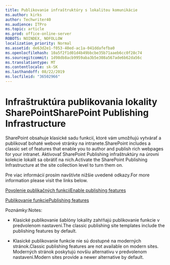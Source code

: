 ```yaml
---
title: Publikovanie infraštruktúry s lokalitou komunikácie
ms.author: kirks
author: Techwriter40
ms.audience: ITPro
ms.topic: article
ms.prod: office-online-server
ROBOTS: NOINDEX, NOFOLLOW
localization_priority: Normal
ms.assetid: de63d2e1-f053-40ed-ac1a-041ddafefba0
ms.openlocfilehash: 10a5f2f1d01d4b49bbcbe35b71aaeb6cc0f28c74
ms.sourcegitcommit: 1d98db8acb9959aba3b5e308a567ade6b62da56c
ms.translationtype: MT
ms.contentlocale: sk-SK
ms.lasthandoff: 08/22/2019
ms.locfileid: "36502966"
---
```

# <a name="sharepoint-publishing-infrastructure"></a><span data-ttu-id="c12ce-102">Infraštruktúra publikovania lokality SharePoint</span><span class="sxs-lookup"><span data-stu-id="c12ce-102">SharePoint Publishing Infrastructure</span></span>


<span data-ttu-id="c12ce-103">SharePoint obsahuje klasické sadu funkcií, ktoré vám umožňujú vytvárať a publikovať bohaté webové stránky na intranete.</span><span class="sxs-lookup"><span data-stu-id="c12ce-103">SharePoint includes a classic set of features that enable you to author and publish rich webpages for your intranet.</span></span> <span data-ttu-id="c12ce-104">Aktivovať SharePoint Publishing infraštruktúry na úrovni kolekcie lokalít sa obrátiť na nich.</span><span class="sxs-lookup"><span data-stu-id="c12ce-104">Activate the SharePoint Publishing Infrastructure at the site collection level to turn them on.</span></span>

<span data-ttu-id="c12ce-105">Pre viac informácií prosím navštívte nižšie uvedené odkazy.</span><span class="sxs-lookup"><span data-stu-id="c12ce-105">For more information please visit the links below.</span></span>

[<span data-ttu-id="c12ce-106">Povolenie publikačných funkcií</span><span class="sxs-lookup"><span data-stu-id="c12ce-106">Enable publishing features</span></span>](https://support.office.com/article/Enable-publishing-features-479677A6-8B33-4AC7-907D-071C1C7E4518)

[<span data-ttu-id="c12ce-107">Publikovanie funkcie</span><span class="sxs-lookup"><span data-stu-id="c12ce-107">Publishing features</span></span>](https://support.office.com/article/Features-enabled-in-a-SharePoint-Online-publishing-site-3AB3810C-3C2C-4361-9D0E-0CBE666EA0B0?wt.mc_id=O365_Portal_MMaven#__toc336865553)

<span data-ttu-id="c12ce-108">Poznámky:</span><span class="sxs-lookup"><span data-stu-id="c12ce-108">Notes:</span></span>

- <span data-ttu-id="c12ce-109">Klasické publikovanie šablóny lokality zahŕňajú publikovanie funkcie v predvolenom nastavení.</span><span class="sxs-lookup"><span data-stu-id="c12ce-109">The classic publishing site templates include the publishing features by default.</span></span>

- <span data-ttu-id="c12ce-110">Klasické publikovanie funkcie nie sú dostupné na moderných stránok.</span><span class="sxs-lookup"><span data-stu-id="c12ce-110">Classic publishing features are not available on modern sites.</span></span> <span data-ttu-id="c12ce-111">Moderných stránok poskytujú novšiu alternatívu v predvolenom nastavení.</span><span class="sxs-lookup"><span data-stu-id="c12ce-111">Modern sites provide a newer alternative by default.</span></span>

